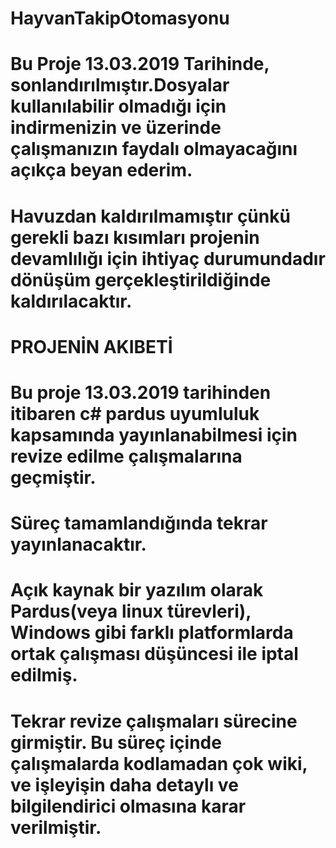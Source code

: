 # HayvanTakipOtomasyonu
# Bu  Proje 13.03.2019 Tarihinde, sonlandırılmıştır.Dosyalar kullanılabilir olmadığı için indirmenizin ve üzerinde çalışmanızın faydalı olmayacağını açıkça beyan ederim.
# Havuzdan kaldırılmamıştır çünkü gerekli bazı kısımları projenin devamlılığı için ihtiyaç durumundadır dönüşüm gerçekleştirildiğinde kaldırılacaktır.

# PROJENİN AKIBETİ #
# Bu proje 13.03.2019 tarihinden itibaren c# pardus uyumluluk kapsamında yayınlanabilmesi için revize edilme çalışmalarına geçmiştir.
# Süreç tamamlandığında tekrar yayınlanacaktır. 
# Açık kaynak bir yazılım olarak Pardus(veya linux türevleri), Windows gibi farklı platformlarda ortak çalışması düşüncesi ile iptal edilmiş.
# Tekrar revize çalışmaları sürecine girmiştir. Bu süreç içinde çalışmalarda kodlamadan çok wiki, ve işleyişin daha detaylı ve bilgilendirici olmasına karar verilmiştir.

